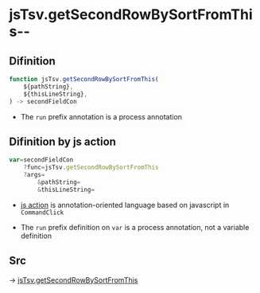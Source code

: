 # jsTsv.getSecondRowBySortFromThis--

## Difinition

```js.js
function jsTsv.getSecondRowBySortFromThis(
	${pathString},
	${thisLineString},
) -> secondFieldCon
```

- The `run` prefix annotation is a process annotation


## Difinition by js action

```js.js
var=secondFieldCon
	?func=jsTsv.getSecondRowBySortFromThis
	?args=
		&pathString=
		&thisLineString=
```

- [js action](#) is annotation-oriented language based on javascript in `CommandClick`

- The `run` prefix definition on `var` is a process annotation, not a variable definition

## Src

-> [jsTsv.getSecondRowBySortFromThis](https://github.com/puutaro/CommandClick/blob/master/app/src/main/java/com/puutaro/commandclick/fragment_lib/terminal_fragment/js_interface/tsv/JsTsv.kt#L92)


